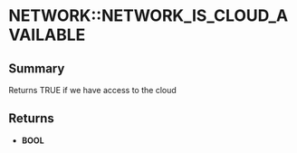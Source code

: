 # NETWORK::NETWORK_IS_CLOUD_AVAILABLE

## Summary
Returns TRUE if we have access to the cloud

## Returns
* **BOOL**